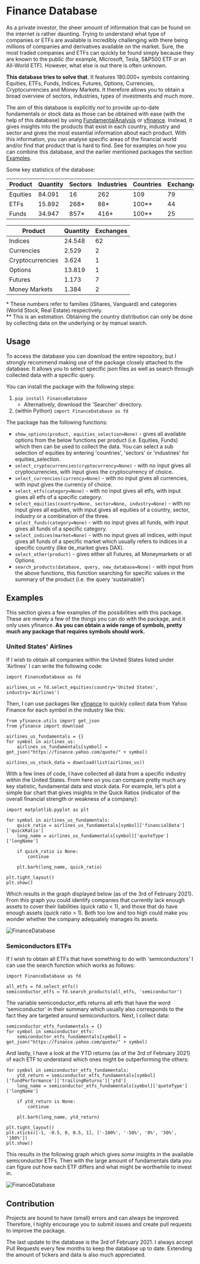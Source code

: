 # Finance Database
As a private investor, the sheer amount of information that can be found on the internet is rather daunting. Trying to 
understand what type of companies or ETFs are available is incredibly challenging with there being millions of
companies amd derivatives available on the market. Sure, the most traded companies and ETFs can quickly be found
simply because they are known to the public (for example, Microsoft, Tesla, S&P500 ETF or an All-World ETF). However, 
what else is out there is often unknown.

**This database tries to solve that**. It features 180.000+ symbols containing Equities, ETFs, Funds, Indices, Futures, 
Options, Currencies, Cryptocurrencies and Money Markets. It therefore allows you to obtain a broad overview of sectors,
industries, types of investments and much more.

The aim of this database is explicitly _not_ to provide up-to-date fundamentals or stock data as those can be obtained 
with ease (with the help of this database) by using [FundamentalAnalysis](https://github.com/JerBouma/FundamentalAnalysis) 
or [yfinance](https://github.com/ranaroussi/yfinance). Instead, it gives  insights into the products that exist in each 
country, industry and sector and gives the most essential information about each product. With this information, you 
can analyse specific areas of the financial world and/or find that product that is hard to find. See for examples
on how you can combine this database, and the earlier mentioned packages the section [Examples](#Examples).

Some key statistics of the database:

| Product           | Quantity  | Sectors   | Industries    | Countries | Exchanges |
| ----------------- | --------- | --------- | ------------- | --------- | --------- |
| Equities          | 84.091    | 16        | 262           | 109       | 79        |
| ETFs              | 15.892    | 268*      | 88*           | 100**     | 44        |
| Funds             | 34.947    | 857*      | 416*          | 100**     | 25        |

| Product           | Quantity  | Exchanges |
| ----------------- | --------- | --------- |
| Indices           | 24.548    | 62        |
| Currencies        | 2.529     | 2         |
| Cryptocurrencies  | 3.624     | 1         |
| Options           | 13.819    | 1         |
| Futures           | 1.173     | 7         |
| Money Markets     | 1.384     | 2         |

\* These numbers refer to families (iShares, Vanguard) and categories (World Stock, Real Estate) respectively.  
\** This is an estimation. Obtaining the country distribution can only be done by collecting data on the underlying 
or by manual search.

## Usage
To access the database you can download the entire repository, but I strongly recommend making use of the package 
closely attached to the database. It allows you to select specific json files as well as search through collected
data with a specific query.

You can install the package with the following steps:
1. `pip install FinanceDatabase`
    - Alternatively, download the 'Searcher' directory.
2. (within Python) `import FinanceDatabase as fd`

The package has the following functions:
- `show_options(product, equities_selection=None)` - gives all available options from the below functions per 
  product (i.e. Equities, Funds) which then can be used to collect the data. You can select a sub selection of 
  equities by entering 'countries', 'sectors' or 'industries' for equities_selection.
- `select_cryptocurrencies(cryptocurrency=None)` - with no input gives all cryptocurrencies, with input gives 
the cryptocurrency of choice.
- `select_currencies(currency=None)` - with no input gives all currencies, with input gives 
the currency of choice.
- `select_etfs(category=None)` - with no input gives all etfs, with input gives all etfs of a 
specific category.
- `select_equities(country=None, sector=None, industry=None)` - with no input gives all equities, with input 
gives all equities of a country, sector, industry or a combination of the three.
- `select_funds(category=None)` - with no input gives all funds, with input gives all funds of a 
specific category.
- `select_indices(market=None)` - with no input gives all indices, with input gives all funds of a 
specific market which usually refers to indices in a specific country (like de_market gives DAX).
- `select_other(product)` - gives either all Futures, all Moneymarkets or all Options.
- `search_products(database, query, new_database=None)` - with input from the above functions, this function searching
for specific values in the summary of the product (i.e. the query 'sustainable')

## Examples
This section gives a few examples of the possibilities with this package. These are merely a few of the things you
can do with the package, and it only uses yfinance. **As you can obtain a wide range of symbols, pretty much any package 
that requires symbols should work.**

### United States' Airlines
If I wish to obtain all companies within the United States listed under 'Airlines' I can write the 
following code:
````
import FinanceDatabase as fd

airlines_us = fd.select_equities(country='United States', industry='Airlines')
````
Then, I can use packages like [yfinance](https://github.com/ranaroussi/yfinance) to quickly collect data from 
Yahoo Finance for each symbol in the industry like this:
````
from yfinance.utils import get_json
from yfinance import download

airlines_us_fundamentals = {}
for symbol in airlines_us:
    airlines_us_fundamentals[symbol] = get_json("https://finance.yahoo.com/quote/" + symbol)

airlines_us_stock_data = download(list(airlines_us))
```` 
With a few lines of code, I have collected all data from a specific industry within the United States. From here on 
you can compare pretty much any key statistic, fundamental data and stock data. For example, let's plot a simple bar 
chart that gives insights in the Quick Ratios (indicator of the overall financial strength or weakness of a company):
````
import matplotlib.pyplot as plt

for symbol in airlines_us_fundamentals:
    quick_ratio = airlines_us_fundamentals[symbol]['financialData']['quickRatio']
    long_name = airlines_us_fundamentals[symbol]['quoteType']['longName']

    if quick_ratio is None:
        continue

    plt.barh(long_name, quick_ratio)

plt.tight_layout()
plt.show()
``````
Which results in the graph displayed below (as of the 3rd of February 2021). From this graph you could identify 
companies that currently lack enough assets to cover their liabilities (quick ratio < 1), and those that do have enough
assets (quick ratio > 1). Both too low and too high could make you wonder whether the company adequately manages 
its assets.

![FinanceDatabase](Examples/United_States_Airlines_QuickRatio.png)

### Semiconductors ETFs
If I wish to obtain all ETFs that have something to do with 'semiconductors' I can use the search function which works
as follows:
````
import FinanceDatabase as fd

all_etfs = fd.select_etfs()
semiconductor_etfs = fd.search_products(all_etfs, 'semiconductor')
````
The variable semiconductor_etfs returns all etfs that have the word 'semiconductor' in their summary which usually also 
corresponds to the fact they are targeted around semiconductors. Next, I collect data:
````
semiconductor_etfs_fundamentals = {}
for symbol in semiconductor_etfs:
    semiconductor_etfs_fundamentals[symbol] = get_json("https://finance.yahoo.com/quote/" + symbol)
````
And lastly, I have a look at the YTD returns (as of the 3rd of February 2021) of each ETF to understand which ones 
might be outperforming the others:
````
for symbol in semiconductor_etfs_fundamentals:
    ytd_return = semiconductor_etfs_fundamentals[symbol]['fundPerformance']['trailingReturns']['ytd']
    long_name = semiconductor_etfs_fundamentals[symbol]['quoteType']['longName']

    if ytd_return is None:
        continue

    plt.barh(long_name, ytd_return)

plt.tight_layout()
plt.xticks([-1, -0.5, 0, 0.5, 1], ['-100%', '-50%', '0%', '50%', '100%'])
plt.show()
````
This results in the following graph which gives _some_ insights in the available semiconductor ETFs. Then with the 
large amount of fundamentals data you can figure out how each ETF differs and what might be worthwhile to invest in.

![FinanceDatabase](Examples/Semiconductors_ETFs_Returns.png)

## Contribution
Projects are bound to have (small) errors and can always be improved. Therefore, I highly encourage you to submit 
issues and create pull requests to improve the package.

The last update to the database is the 3rd of February 2021. I always accept Pull Requests every few months 
to keep the database up to date. Extending the amount of tickers and data is also much appreciated.